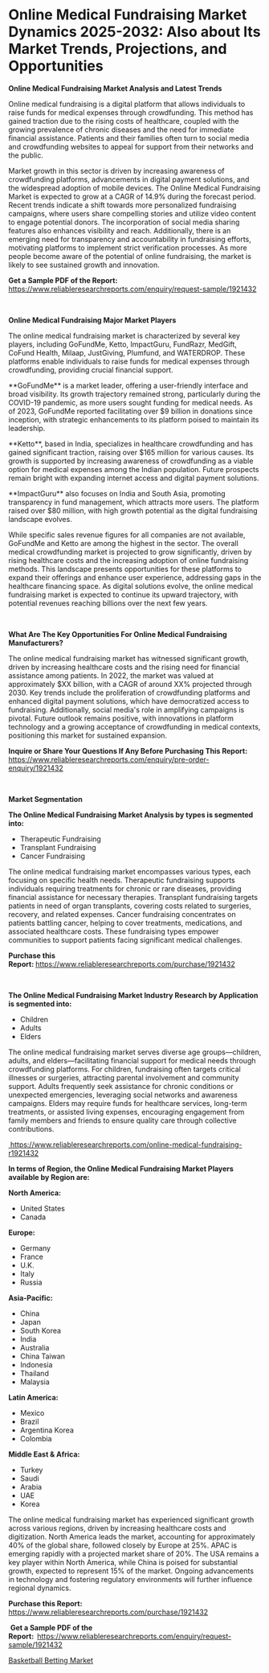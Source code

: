 <p><h1>Online Medical Fundraising Market Dynamics 2025-2032: Also about Its Market Trends, Projections, and Opportunities</h1></p><p><strong>Online Medical Fundraising Market Analysis and Latest Trends</strong></p>
<p><p>Online medical fundraising is a digital platform that allows individuals to raise funds for medical expenses through crowdfunding. This method has gained traction due to the rising costs of healthcare, coupled with the growing prevalence of chronic diseases and the need for immediate financial assistance. Patients and their families often turn to social media and crowdfunding websites to appeal for support from their networks and the public.</p><p>Market growth in this sector is driven by increasing awareness of crowdfunding platforms, advancements in digital payment solutions, and the widespread adoption of mobile devices. The Online Medical Fundraising Market is expected to grow at a CAGR of 14.9% during the forecast period. Recent trends indicate a shift towards more personalized fundraising campaigns, where users share compelling stories and utilize video content to engage potential donors. The incorporation of social media sharing features also enhances visibility and reach. Additionally, there is an emerging need for transparency and accountability in fundraising efforts, motivating platforms to implement strict verification processes. As more people become aware of the potential of online fundraising, the market is likely to see sustained growth and innovation.</p></p>
<p><strong>Get a Sample PDF of the Report:&nbsp;</strong> <a href="https://www.reliableresearchreports.com/enquiry/request-sample/1921432?utm_campaign=2233&utm_medium=2&utm_source=Github&utm_content=ia&utm_term=10032025&utm_id=online-medical-fundraising">https://www.reliableresearchreports.com/enquiry/request-sample/1921432</a></p>
<p>&nbsp;</p>
<p><strong>Online Medical Fundraising Major Market Players</strong></p>
<p><p>The online medical fundraising market is characterized by several key players, including GoFundMe, Ketto, ImpactGuru, FundRazr, MedGift, CoFund Health, Milaap, JustGiving, Plumfund, and WATERDROP. These platforms enable individuals to raise funds for medical expenses through crowdfunding, providing crucial financial support.</p><p>**GoFundMe** is a market leader, offering a user-friendly interface and broad visibility. Its growth trajectory remained strong, particularly during the COVID-19 pandemic, as more users sought funding for medical needs. As of 2023, GoFundMe reported facilitating over $9 billion in donations since inception, with strategic enhancements to its platform poised to maintain its leadership.</p><p>**Ketto**, based in India, specializes in healthcare crowdfunding and has gained significant traction, raising over $165 million for various causes. Its growth is supported by increasing awareness of crowdfunding as a viable option for medical expenses among the Indian population. Future prospects remain bright with expanding internet access and digital payment solutions.</p><p>**ImpactGuru** also focuses on India and South Asia, promoting transparency in fund management, which attracts more users. The platform raised over $80 million, with high growth potential as the digital fundraising landscape evolves.</p><p>While specific sales revenue figures for all companies are not available, GoFundMe and Ketto are among the highest in the sector. The overall medical crowdfunding market is projected to grow significantly, driven by rising healthcare costs and the increasing adoption of online fundraising methods. This landscape presents opportunities for these platforms to expand their offerings and enhance user experience, addressing gaps in the healthcare financing space. As digital solutions evolve, the online medical fundraising market is expected to continue its upward trajectory, with potential revenues reaching billions over the next few years.</p></p>
<p>&nbsp;</p>
<p><strong>What Are The Key Opportunities For Online Medical Fundraising Manufacturers?</strong></p>
<p><p>The online medical fundraising market has witnessed significant growth, driven by increasing healthcare costs and the rising need for financial assistance among patients. In 2022, the market was valued at approximately $XX billion, with a CAGR of around XX% projected through 2030. Key trends include the proliferation of crowdfunding platforms and enhanced digital payment solutions, which have democratized access to fundraising. Additionally, social media's role in amplifying campaigns is pivotal. Future outlook remains positive, with innovations in platform technology and a growing acceptance of crowdfunding in medical contexts, positioning this market for sustained expansion.</p></p>
<p><strong>Inquire or Share Your Questions If Any Before Purchasing This Report:</strong> <a href="https://www.reliableresearchreports.com/enquiry/pre-order-enquiry/1921432?utm_campaign=2233&utm_medium=2&utm_source=Github&utm_content=ia&utm_term=10032025&utm_id=online-medical-fundraising">https://www.reliableresearchreports.com/enquiry/pre-order-enquiry/1921432</a></p>
<p>&nbsp;</p>
<p><strong>Market Segmentation</strong></p>
<p><strong>The Online Medical Fundraising Market Analysis by types is segmented into:</strong></p>
<p><ul><li>Therapeutic Fundraising</li><li>Transplant Fundraising</li><li>Cancer Fundraising</li></ul></p>
<p><p>The online medical fundraising market encompasses various types, each focusing on specific health needs. Therapeutic fundraising supports individuals requiring treatments for chronic or rare diseases, providing financial assistance for necessary therapies. Transplant fundraising targets patients in need of organ transplants, covering costs related to surgeries, recovery, and related expenses. Cancer fundraising concentrates on patients battling cancer, helping to cover treatments, medications, and associated healthcare costs. These fundraising types empower communities to support patients facing significant medical challenges.</p></p>
<p><strong>Purchase this Report:&nbsp;</strong><a href="https://www.reliableresearchreports.com/purchase/1921432?utm_campaign=2233&utm_medium=2&utm_source=Github&utm_content=ia&utm_term=10032025&utm_id=online-medical-fundraising">https://www.reliableresearchreports.com/purchase/1921432</a></p>
<p>&nbsp;</p>
<p><strong>The Online Medical Fundraising Market Industry Research by Application is segmented into:</strong></p>
<p><ul><li>Children</li><li>Adults</li><li>Elders</li></ul></p>
<p><p>The online medical fundraising market serves diverse age groups—children, adults, and elders—facilitating financial support for medical needs through crowdfunding platforms. For children, fundraising often targets critical illnesses or surgeries, attracting parental involvement and community support. Adults frequently seek assistance for chronic conditions or unexpected emergencies, leveraging social networks and awareness campaigns. Elders may require funds for healthcare services, long-term treatments, or assisted living expenses, encouraging engagement from family members and friends to ensure quality care through collective contributions.</p></p>
<p><a href="https://www.reliableresearchreports.com/online-medical-fundraising-r1921432?utm_campaign=2233&utm_medium=2&utm_source=Github&utm_content=ia&utm_term=10032025&utm_id=online-medical-fundraising">&nbsp;https://www.reliableresearchreports.com/online-medical-fundraising-r1921432</a></p>
<p><strong>In terms of Region, the Online Medical Fundraising Market Players available by Region are:</strong></p>
<p>
    <p> <strong> North America: </strong>
        <ul>
            <li>United States</li>
            <li>Canada</li>
        </ul>
        </p> 
    <p> <strong> Europe: </strong>
        <ul>
            <li>Germany</li>
            <li>France</li>
            <li>U.K.</li>
            <li>Italy</li>
            <li>Russia</li>
        </ul>
        </p> 
    <p> <strong> Asia-Pacific: </strong>
        <ul>
            <li>China</li>
            <li>Japan</li>
            <li>South Korea</li>
            <li>India</li>
            <li>Australia</li>
            <li>China Taiwan</li>
            <li>Indonesia</li>
            <li>Thailand</li>
            <li>Malaysia</li>
        </ul>
        </p> 
    <p> <strong> Latin America: </strong>
        <ul>
            <li>Mexico</li>
            <li>Brazil</li>
            <li>Argentina Korea</li>
            <li>Colombia</li>
        </ul>
        </p> 
    <p> <strong> Middle East & Africa: </strong>
        <ul>
            <li>Turkey</li>
            <li>Saudi</li>
            <li>Arabia</li>
            <li>UAE</li>
            <li>Korea</li>
        </ul>
    </p>
    </p>
<p><p>The online medical fundraising market has experienced significant growth across various regions, driven by increasing healthcare costs and digitization. North America leads the market, accounting for approximately 40% of the global share, followed closely by Europe at 25%. APAC is emerging rapidly with a projected market share of 20%. The USA remains a key player within North America, while China is poised for substantial growth, expected to represent 15% of the market. Ongoing advancements in technology and fostering regulatory environments will further influence regional dynamics.</p></p>
<p><strong>Purchase this Report: </strong><a href="https://www.reliableresearchreports.com/purchase/1921432?utm_campaign=2233&utm_medium=2&utm_source=Github&utm_content=ia&utm_term=10032025&utm_id=online-medical-fundraising">https://www.reliableresearchreports.com/purchase/1921432</a></p>
<p>&nbsp;<strong>Get a Sample PDF of the Report:&nbsp;&nbsp;</strong><a href="https://www.reliableresearchreports.com/enquiry/request-sample/1921432?utm_campaign=2233&utm_medium=2&utm_source=Github&utm_content=ia&utm_term=10032025&utm_id=online-medical-fundraising">https://www.reliableresearchreports.com/enquiry/request-sample/1921432</a></p>
<p><strong></strong></p>
<p><p><a href="https://github.com/NarcisoFerry/Market-Research-Report-List-1/blob/main/basketball-betting-market.md?utm_campaign=2233&utm_medium=2&utm_source=Github&utm_content=ia&utm_term=10032025&utm_id=online-medical-fundraising">Basketball Betting Market</a></p></p>